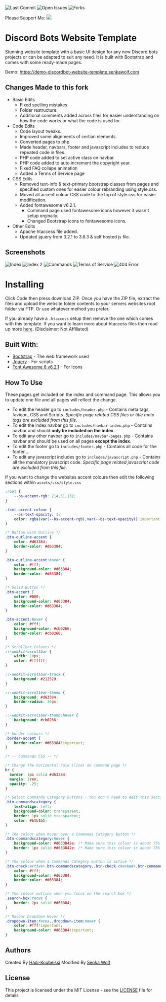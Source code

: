 ![Last Commit](https://img.shields.io/github/last-commit/SenkaWolf/Discord-Bot-Website-Template?style=for-the-badge) ![Open Issues](https://img.shields.io/github/issues/SenkaWolf/Discord-Bot-Website-Template?style=for-the-badge) ![Forks](https://img.shields.io/github/forks/SenkaWolf/Discord-Bot-Website-Template?style=for-the-badge)

Please Support Me: [![](https://img.shields.io/endpoint?url=https://raw.githubusercontent.com/mudlabs/shieldsio/endpoint/badges/paypal-me.json)](https://www.paypal.me/SenkaWolf)


# Discord Bots Website Template
Stunning website template with a basic UI design for any new Discord bots projects or can be adapted to suit any need. It is built with Bootstrap and comes with some ready-made pages.

Demo: https://demo-discordbot-website-template.senkawolf.com

## Changes Made to this fork
* Basic Edits
	* Fixed spelling mistakes.
	* Folder restructure.
	* Additional comments added across files for easier understanding on how the code works or what the code is used for.
* Code Edits
	* Code layout tweaks.
	* Improved some alignments of certian elements.
	* Converted pages to php.
	* Made header, navbars, footer and javascript includes to reduce repeated code in files.
	* PHP code added to set active class on navbar.
	* PHP code added to auto increment the copyright year.
	* Fixed FAQ collape animation
	* Added a Terms of Service page
* CSS Edits
	* Removed text-info & text-primary bootstrap classes from pages and specified custom ones for easier colour rebranding using style.css.
	* Moved all accent colour CSS code to the top of style.css for easier modification.
	* Added fontawesome v6.2.1.
		* Command page used fontawesome icons however it wasn't setup orginally.
		* Changed Bootstrap icons to fontawesome icons.
* Other Edits
	* Apache htaccess file added.
	* Updated jquery from 3.2.1 to 3.6.3 & self hosted js file.

## Screenshots

![Index](https://raw.githubusercontent.com/SenkaWolf/Discord-Bot-Website-Template/Main/screenshots/index.png)
![Index 2](https://raw.githubusercontent.com/SenkaWolf/Discord-Bot-Website-Template/Main/screenshots/index2.png)
![Commands](https://raw.githubusercontent.com/SenkaWolf/Discord-Bot-Website-Template/Main/screenshots/commands.png)
![Terms of Service](https://raw.githubusercontent.com/SenkaWolf/Discord-Bot-Website-Template/Main/screenshots/tos.png)
![404 Error](https://raw.githubusercontent.com/SenkaWolf/Discord-Bot-Website-Template/Main/screenshots/404.png)


# Installing
Click Code then press download ZIP. Once you have the ZIP file, extract the files and upload the website folder contents to your servers websites root folder via FTP. Or use whatever method you prefer.

If you already have a `.htaccess` setup then remove the one which comes with this template. If you want to learn more about htaccess files then read up more [here](https://developer.mozilla.org/en-US/docs/Learn/Server-side/Apache_Configuration_htaccess). (Disclaimer: Not Affiliated)

## Built With: 

* [Bootstrap](https://getbootstrap.com/) - The web framework used
* [Jquery](https://jquery.com/) - For scripts
* [Font Awesome 6 v6.2.1](https://fontawesome.com) - For Icons

## How To Use

These pages get included on the index and command page. This allows you to update one file and all pages will reflect the change.
* To edit the header go to `includes/header.php` - Contains meta tags, favicon, CSS and Scripts. _Specific page related CSS files or title meta tags are excluded from this file._
* To edit the index navbar go to `includes/navbar-index.php` - Contains navbar and should **only be included on the index**.
* To edit any other navbar go to `includes/navbar-pages.php` - Contains navbar and should be used on all pages **except the index**.
* To edit the footer go to `includes/footer.php` - Contains all code for the footer....
* To edit any javascript includes go to `includes/javascript.php` - Contains all the mandatory javascript code. _Specific page related javascript code are excluded from this file._

If you want to change the websites accent colours then edit the following sections within `assets/css/style.css`
```CSS
:root {
	--bs-accent-rgb: 214,51,132;
}

.text-accent-colour {
	--bs-text-opacity: 1;
	color: rgba(var(--bs-accent-rgb),var(--bs-text-opacity))!important;
}

/* Button with Outline */
.btn-outline-accent {
	color: #d63384;
	border-color: #d63384;
}

.btn-outline-accent:hover {
	color: #fff;
	background-color: #d63384;
	border-color: #d63384;
}

/* Solid Button */
.btn-accent {
	color: #000;
	background-color: #d63384;
	border-color: #d63384;
}

.btn-accent:hover {
	color: #fff;
	background-color: #cb0266;
	border-color: #cb0266;
}

/* Scrollbar Colours */
::-webkit-scrollbar {
	width: 10px;
	color: #ffffff;
}

::-webkit-scrollbar-track {
	background: #212529;
}

::-webkit-scrollbar-thumb {
	background: #d63384;
	border-radius: 30px;
}

::-webkit-scrollbar-thumb:hover {
	background: #cb0266;
}

/* border colours */
.border-accent {
	border-color: #d63384!important;
}

/* -- Commands CSS -- */

/* Change the horizontal rule (line) on command page */
hr {
  border: 1px solid #d63384;
  margin: 1rem;
  opacity: .25;
}

/* Select Commands Category buttons - You don't need to edit this section*/
.btn-commandscategory {
	text-align: left;
	background-color: transparent;
	border: 1px solid transparent;
	color: #b1b1b1;
}

/* The colour when hover over a Commands Category button */
.btn-commandscategory:hover {
	background-color: #d633842e; /* Make sure this colour is about 75% opaque for good looking results */
	border: 1px solid #d633842e; /* Make sure this colour is about 75% opaque for good looking results */
}

/* The colour when a Commands Category button is active */
.btn-check:active+.btn-commandscategory,.btn-check:checked+.btn-commandscategory,.btn-commandscategory.active,.btn-commandscategory:active,.show>.btn-commandscategory.dropdown-toggle {
	color: #fff;
	background-color: #d63384;
	border-color: #d63384;
}

/* The colour outline when you focus on the search box */
.search-box:focus {
	border: 2px solid #d63384;
}

/* Navbar Dropdown Hover */
.dropdown-item:focus,.dropdown-item:hover {
	color: #fff!important;
	background-color: #d63384!important;
}
```

## Authors

Created By [Hadi-Koubeissi](https://github.com/Hadi-Koubeissi)
Modified By [Senka Wolf](https://github.com/SenkaWolf)

## License

This project is licensed under the MIT License - see the [LICENSE](LICENSE) file for details